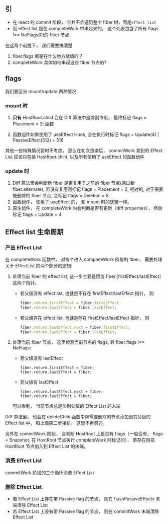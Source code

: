 ## 引

- 在 react 的 commit 阶段， 它并不会遍历整个 fiber 树，而是`effect list`
- 而 effect list 是在 completeWork 中串起来的， 这个列表包含了所有 flags !== NoFlags(0)的 fiber 节点

在这两个前提下， 我们需要搞清楚

1. fiber.flags 都是在什么地方赋值的？
2. completeWork 具体如何串起这些 fiber 节点的?

## flags

我们要区分 mount/update 两种情况

### mount 时

1. **只有** HostRoot.child 会在 Diff 算法中追踪副作用， 最终标记 flags = Placement = 2;
   函数

2. 函数组件如果使用了 useEffect Hook, 会在执行时标记 flags = Update(4) | PassiveEffect(512) = 516

其他一些特殊情况暂时不考虑， 那么在初次渲染后， commitWork 拿到的 Effect List 应该只包括 HostRoot.child, 以及所有使用了 useEffect 的函数组件

### update 时

1. Diff 算法里会判断新 fiber 是否复用了之前的 fiber 节点(通过新 fiber.alternate), 若没有复用则标记 flags = Placement = 2,
   相对的, 对于需要被删除的 fiber 节点, 会标记 flags = Deletion = 8
2. 函数组件， 使用了 useEffect 的， 和 mount 时的逻辑一样。
3. 原生组件， 在 completeWork 内会判断是否有更新（diff properties）， 然后标记 flags = Update = 4

## Effect list 生命周期

### 产出 Effect List

在 completeWork 函数中， 对每个进入 completeWork 阶段的 fiber， 需要处理关于 EffectList 的两个部分的逻辑:

1. 处理当前 fiber 的 effect list, 这一步主要是围绕 fiber.[firstEffect/lastEffect]这两个指针。

   - 若父级没有 effect list, 也就是不存在 firstEffect/lastEffect 指针， 则
     ```js
     fiber.return.firstEffect = fiber.firstEffect;
     fiber.return.lastEffect = fiber.lastEffect;
     ```
   - 若父级存在 effect list, 也就是存在 firstEffect/lastEffect 指针， 则

     ```js
     fiber.return.lastEffect.next = fiber.firstEffect;
     fiber.return.lastEffect = fiber.lastEffect;
     ```

2. 处理当前 fiber 节点， 这里检测当前节点的 flags, 若 fiber.flags !== NoFlags:

   - 若父级没有 lastEffect
     ```
     fiber.return.firstEffect = fiber;
     fiber.return.lastEffect = fiber;
     ```
   - 若父级有 lastEffect
     ```
     fiber.return.lastEffect.next = fiber;
     fiber.return.lastEffect = fiber;
     ```

   可以看到， 当前节点总是加到父级的 Effect List 的末端

Diff 算法里， 也会在 deleteChild 函数中降需要删除的节点添加到其父级的 Effect list 中， 和上面第二步相仿， 这里不再赘述。

另外在 commitWork 阶段， 会判断 HostRoot 上是否有 flags（一般会有， flags = Snapshot, 在 HostRoot 节点执行 completeWork 时标记的）， 若存在则把 HostRoot 节点加入到 Effect List 的末端。

### 消费 Effect List

commitWork 阶段的三个循环消费 Effect List

### 删除 Effect List

- 若 Effect List 上存在带 Passive flag 的节点， 则在 flushPassiveEffects 末端清除 Effect List
- 若 Effect List 上没有带 Passive flag 的节点， 则在 commitWork 末端清除 Effect List
